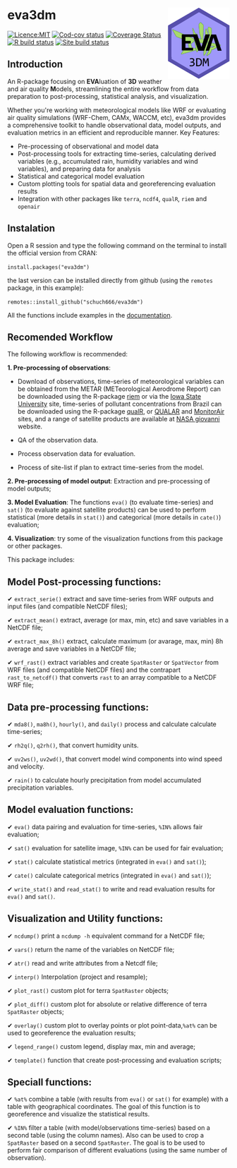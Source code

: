 # eva3dm <img src="man/figures/logo.gif" align="right" width="140"/>

<!-- badges: start -->
[![Licence:MIT](https://img.shields.io/github/license/hyperium/hyper.svg)](https://raw.githubusercontent.com/Schuch666/eva3dm/refs/heads/JOSS/MIT) 
[![Cod-cov status](https://github.com/schuch666/eva3dm/workflows/cod-cov/badge.svg)](https://github.com/schuch666/eva3dm/actions) 
[![Coverage Status](https://img.shields.io/codecov/c/github/schuch666/eva3dm/master.svg)](https://codecov.io/github/schuch666/eva3dm) 
[![R build status](https://github.com/schuch666/eva3dm/workflows/R-CMD-check/badge.svg)](https://github.com/schuch666/eva3dm/actions) 
[![Site build status](https://github.com/schuch666/eva3dm/workflows/site/badge.svg)](https://schuch666.github.io/eva3dm/)
<!-- badges: end -->

## Introduction

An R-package focusing on **EVA**luation of **3D** weather and air quality **M**odels, streamlining the entire workflow from data preparation to post-processing, statistical analysis, and visualization.

Whether you're working with meteorological models like WRF or evaluating air quality simulations (WRF-Chem, CAMx, WACCM, etc), eva3dm provides a comprehensive toolkit to handle observational data, model outputs, and evaluation metrics in an efficient and reproducible manner.
Key Features:
 - Pre-processing of observational and model data
 - Post-processing tools for extracting time-series, calculating derived variables (e.g., accumulated rain, humidity variables and wind variables), and preparing data for analysis
 - Statistical and categorical model evaluation
 - Custom plotting tools for spatial data and georeferencing evaluation results
 - Integration with other packages like `terra`, `ncdf4`, `qualR`, `riem` and `openair`

## Instalation

Open a R session and type the following command on the terminal to install the official version from CRAN:

`install.packages("eva3dm")`

the last version can be installed directly from github (using the `remotes` package, in this example):

`remotes::install_github("schuch666/eva3dm")`

All the functions include examples in the [documentation](schuch666.github.io/eva3dm).

## Recomended Workflow
The following workflow is recommended:

**1. Pre-processing of observations**:

- Download of observations, time-series of meteorological variables can be obtained from the METAR (METeorological Aerodrome Report) can be downloaded using the R-package [riem](https://docs.ropensci.org/riem/) or via the [Iowa State University](https://mesonet.agron.iastate.edu/request/download.phtml) site, time-series of pollutant concentrations from Brazil can be downloaded using the R-package [qualR](https://github.com/ropensci/qualR), or [QUALAR](https://qualar.cetesb.sp.gov.br/qualar) and [MonitorAir](https://www.data.rio/datasets/dados-hor%C3%A1rios-do-monitoramento-da-qualidade-do-ar-monitorar/explore) sites, and a range of satellite products are available at [NASA giovanni](https://giovanni.gsfc.nasa.gov/giovanni/) website.

- QA of the observation data.

- Process observation data for evaluation.

- Process of site-list if plan to extract time-series from the model.

**2. Pre-processing of model output**: Extraction and pre-processing of model outputs;

**3. Model Evaluation**: The functions `eva()` (to evaluate time-series) and `sat()` (to evaluate against satellite products) can be used to perform statistical (more details in `stat()`) and categorical (more details in `cate()`) evaluation;

**4. Visualization**: try some of the visualization functions from this package or other packages.

This package includes:

## Model Post-processing functions:

✔ `extract_serie()` extract and save time-series from WRF outputs and input files (and compatible NetCDF files);

✔ `extract_mean()` extract, average (or max, min, etc) and save variables in a NetCDF file;

✔ `extract_max_8h()` extract, calculate maximum (or avarage, max, min) 8h average and save variables in a NetCDF file;

✔ `wrf_rast()` extract variables and create `SpatRaster` or `SpatVector` from WRF files (and compatible NetCDF files) and the contrapart `rast_to_netcdf()` that converts `rast` to an array compatible to a NetCDF WRF file;

## Data pre-processing functions:

✔ `mda8()`, `ma8h()`, `hourly()`, and `daily()` process and calculate calculate time-series;

✔ `rh2q()`, `q2rh()`, that convert humidity units.

✔ `uv2ws()`, `uv2wd()`, that convert model wind components into wind speed and velocity.

✔ `rain()` to calculate hourly precipitation from model accumulated precipitation variables.

## Model evaluation functions:

✔ `eva()` data pairing and evaluation for time-series, `%IN%` allows fair evaluation;

✔ `sat()` evaluation for satellite image, `%IN%` can be used for fair evaluation;

✔ `stat()` calculate statistical metrics (integrated in `eva()` and `sat()`);

✔ `cate()` calculate categorical metrics (integrated in `eva()` and `sat()`);

✔ `write_stat()` and `read_stat()` to write and read evaluation results for `eva()` and `sat()`.

## Visualization and Utility functions:

✔ `ncdump()` print a `ncdump -h` equivalent command for a NetCDF file;

✔ `vars()` return the name of the variables on NetCDF file;

✔ `atr()` read and write attributes from a Netcdf file;

✔ `interp()` Interpolation (project and resample);

✔ `plot_rast()` custom plot for terra `SpatRaster` objects;

✔ `plot_diff()` custom plot for absolute or relative difference of terra `SpatRaster` objects;

✔ `overlay()` custom plot to overlay points or plot point-data,`%at%` can be used to georeference the evaluation results;

✔ `legend_range()` custom legend, display max, min and average;

✔ `template()` function that create post-processing and evaluation scripts;

## Speciall functions:

✔ `%at%` combine a table (with results from `eva()` or `sat()` for example) with a table with geographical coordinates. The goal of this function is to georeference and visualize the statistical results.

✔ `%IN%` filter a table (with model/observations time-series) based on a second table (using the column names). Also can be used to crop a `SpatRaster` based on a second `SpatRaster`. The goal is to be used to perform fair comparison of different evaluations (using the same number of observation).
